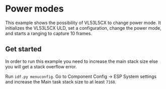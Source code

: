 # Power modes
This example shows the possibility of VL53L5CX to change power mode. It initializes the VL53L5CX ULD, set a configuration, change the power mode, and starts a ranging to capture 10 frames.

## Get started
In order to run this example you need to increase the main stack size else you will get a stack overflow error.

Run `idf.py menuconfig`. Go to Component Config -> ESP System settings and increase the Main task stack size to at least `7168`.

